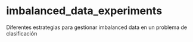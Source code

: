# imbalanced_data_experiments
Diferentes estrategias para gestionar imbalanced data en un problema de clasificación
